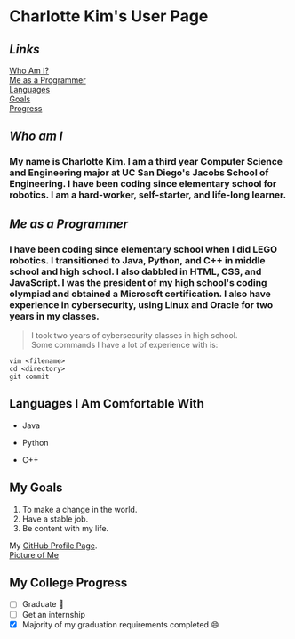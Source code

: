 # **Charlotte Kim's User Page**
## *Links*
[Who Am I?](#who-am-i)  
[Me as a Programmer](#me-as-a-programmer)  
[Languages](#languages-i-am-comfortable-with)  
[Goals](#my-goals)  
[Progress](#my-college-progress)

## *Who am I*
### My name is Charlotte Kim. I am a third year Computer Science and Engineering major at UC San Diego's Jacobs School of Engineering. I have been coding since elementary school for robotics. I am a hard-worker, self-starter, and life-long learner.
## *Me as a Programmer*
### I have been coding since elementary school when I did LEGO robotics. I transitioned to Java, Python, and C++ in middle school and high school. I also dabbled in HTML, CSS, and JavaScript. I was the president of my high school's coding olympiad and obtained a Microsoft certification. I also have experience in cybersecurity, using Linux and Oracle for two years in my classes. 
> I took two years of cybersecurity classes in high school.  
Some commands I have a lot of experience with is:
```
vim <filename>
cd <directory>
git commit
```

## Languages I Am Comfortable With  
- Java
* Python
+ C++

## My Goals
1. To make a change in the world.
2. Have a stable job.
3. Be content with my life.
  
My [GitHub Profile Page](https://github.com/CharlotteKim123).  
[Picture of Me](https://github.com/CharlotteKim123/MyUserPage/blob/main/IMG_2480%20(1).jpg)

## My College Progress

- [ ] Graduate 🎉
- [ ] Get an internship
- [X] Majority of my graduation requirements completed 😄
